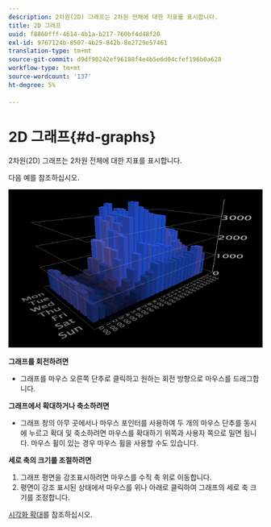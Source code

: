 ```yaml
---
description: 2차원(2D) 그래프는 2차원 전체에 대한 지표를 표시합니다.
title: 2D 그래프
uuid: f8860fff-4614-4b1a-b217-760bf4d48f20
exl-id: 9767124b-8507-4b25-842b-8e2729e57461
translation-type: tm+mt
source-git-commit: d9df90242ef96188f4e4b5e6d04cfef196b0a628
workflow-type: tm+mt
source-wordcount: '137'
ht-degree: 5%

---
```


# 2D 그래프{#d-graphs}

2차원(2D) 그래프는 2차원 전체에 대한 지표를 표시합니다.

다음 예를 참조하십시오.

![](assets/vis_2DGraph.png)

**그래프를 회전하려면**

* 그래프를 마우스 오른쪽 단추로 클릭하고 원하는 회전 방향으로 마우스를 드래그합니다.

**그래프에서 확대하거나 축소하려면**

* 그래프 창의 아무 곳에서나 마우스 포인터를 사용하여 두 개의 마우스 단추를 동시에 누르고 확대 및 축소하려면 마우스를 확대하기 위쪽과 사용자 쪽으로 밀면 됩니다. 마우스 휠이 있는 경우 마우스 휠을 사용할 수도 있습니다.

**세로 축의 크기를 조절하려면**

1. 그래프 평면을 강조표시하려면 마우스를 수직 축 위로 이동합니다.
1. 평면이 강조 표시된 상태에서 마우스를 위나 아래로 클릭하여 그래프의 세로 축 크기를 조정합니다.

[시각화 확대](../../../../home/c-get-started/c-vis/c-zoom-vis.md#concept-7e33670bb5344f78a316f1a84cc20530)를 참조하십시오.
